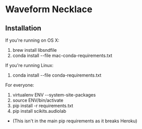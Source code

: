 Waveform Necklace
=================

Installation
------------
If you're running on OS X:
1. brew install libsndfile
2. conda install --file mac-conda-requirements.txt

If you're running Linux:
1. conda install --file conda-requirements.txt

For everyone:
1. virtualenv ENV --system-site-packages
2. source ENV/bin/activate
3. pip install -r requirements.txt
4. pip install scikits.audiolab
  * (This isn't in the main pip requirements as it breaks Heroku)
